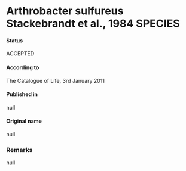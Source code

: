 # Arthrobacter sulfureus Stackebrandt et al., 1984 SPECIES

#### Status
ACCEPTED

#### According to
The Catalogue of Life, 3rd January 2011

#### Published in
null

#### Original name
null

### Remarks
null